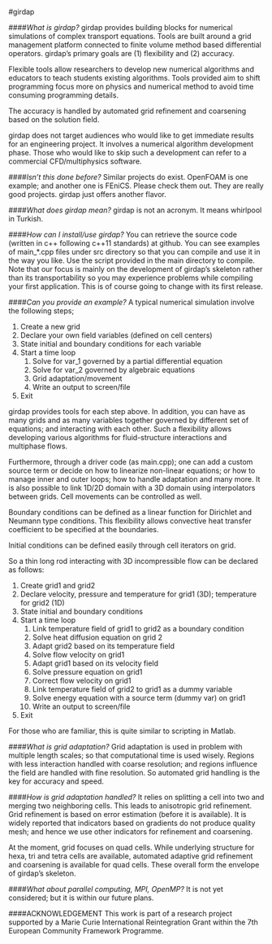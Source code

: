 #girdap

<!-- This project's aim is to develop object-oriented c++ libraries for solving conservation equations on a self-managed grid. 

###DISCLAIMER
This project is still in a early phase, expect to see bugs. 

###REQUIREMENTs
C++ compiler that accepts C++11 standards 

###COMPILE
use "mk" script (tested on Linux and Mac) 

###FAQ -->
####_What is girdap?_
girdap provides building blocks for numerical simulations of complex transport equations. Tools are built around a grid management platform connected to finite volume method based differential operators. girdap’s primary goals are (1) flexibility and (2) accuracy. 

Flexible tools allow researchers to develop new numerical algorithms and educators to teach students existing algorithms. Tools provided aim to shift programming focus more on physics and numerical method to avoid time consuming programming details. 

The accuracy is handled by automated grid refinement and coarsening based on the solution field. 

girdap does not target audiences who would like to get immediate results for an engineering project. It involves a numerical algorithm development phase. Those who would like to skip such a development can refer to a commercial CFD/multiphysics software. 

####_Isn’t this done before?_ 
Similar projects do exist. OpenFOAM is one example; and another one is FEniCS. Please check them out. They are really good projects. girdap just offers another flavor. 

####_What does girdap mean?_
girdap is not an acronym. It means whirlpool in Turkish. 

####_How can I install/use girdap?_
You can retrieve the source code (written in c++ following c++11 standards) at github. You can see examples of main_*.cpp files under src directory so that you can compile and use it in the way you like. Use the script provided in the main directory to compile. Note that our focus is mainly on the development of girdap’s skeleton rather than its transportability so you may experience problems while compiling your first application. This is of course going to change with its first release. 

####_Can you provide an example?_
A typical numerical simulation involve the following steps; <ol> 
<li>Create a new grid
<li>Declare your own field variables (defined on cell centers)
<li>State initial and boundary conditions for each variable
<li>Start a time loop <ol>
<li>Solve for var_1 governed by a partial differential equation
<li>Solve for var_2 governed by algebraic equations
<li>Grid adaptation/movement
<li>Write an output to screen/file</ol>
<li>Exit</ol>

girdap provides tools for each step above. In addition, you can have as many grids and as many variables together governed by different set of equations; and interacting with each other. Such a flexibility allows developing various algorithms for fluid-structure interactions and multiphase flows. 

Furthermore, through a driver code (as main.cpp); one can add a custom source term or decide on how to linearize non-linear equations; or how to manage inner and outer loops; how to handle adaptation and many more. It is also possible to link 1D/2D domain with a 3D domain using interpolators between grids. Cell movements can be controlled as well. 

Boundary conditions can be defined as a linear function for Dirichlet and Neumann type conditions. This flexibility allows convective heat transfer coefficient to be specified at the boundaries. 

Initial conditions can be defined easily through cell iterators on grid. 

So a thin long rod interacting with 3D incompressible flow can be declared as follows:
<ol><li>	Create grid1 and grid2
<li>Declare velocity, pressure and temperature for grid1 (3D);  temperature for grid2 (1D)
<li>State initial and boundary conditions
<li>Start a time loop<ol>
<li>Link temperature field of grid1 to grid2 as a boundary condition
<li>Solve heat diffusion equation on grid 2
<li>Adapt grid2 based on its temperature field
<li>Solve flow velocity on grid1
<li>Adapt grid1 based on its velocity field
<li>Solve pressure equation on grid1
<li>Correct flow velocity on grid1
<li>Link temperature field of grid2 to grid1 as a dummy variable
<li>Solve energy equation with a source term (dummy var) on grid1
<li>Write an output to screen/file</ol>
<li>Exit</ol>

For those who are familiar, this is quite similar to scripting in Matlab. 

####_What is grid adaptation?_
Grid adaptation is used in problem with multiple length scales; so that computational time is used wisely. Regions with less interaction handled with coarse resolution; and regions influence the field are handled with fine resolution. So automated grid handling is the key for accuracy and speed. 

####_How is grid adaptation handled?_
It relies on splitting a cell into two and merging two neighboring cells. This leads to anisotropic grid refinement. Grid refinement is based on error estimation (before it is available). It is widely reported that indicators based on gradients do not produce quality mesh; and hence we use other indicators for refinement and coarsening. 

At the moment, grid focuses on quad cells. While underlying structure for hexa, tri and tetra cells are available, automated adaptive grid refinement and coarsening is available for quad cells. These overall form the envelope of girdap’s skeleton. 

####_What about parallel computing, MPI, OpenMP?_
It is not yet considered; but it is within our future plans. 

####ACKNOWLEDGEMENT
This work is part of a research project supported by a Marie Curie International Reintegration Grant within the 7th European Community Framework Programme.

<!--
#PRIORITIES:
#1. Anisotropic mesh refinement for Quad/Hexa cells. 
#2. Solution based adaptation criteria. 
#3. 2nd order (or higher) Laplace operator; 
#4. 2nd order (or higher) Divergence operator;
#5. Euler and explicit RK2/RK4 time integration 
#6. Fractional step method for transient incompressible flows
 
#SECONDARY
#1. Use of laplace operator to generate body-fitted grids. 
-->


